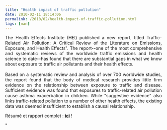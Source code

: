 ```yaml
---
title: "Health impact of traffic pollution"
date: 2010-02-11 18:14:06
permalink: /2010/02/health-impact-of-traffic-pollution.html
tags: [nan]
---
```


<p style="text-align: justify"><span><span><span>The Health Effects Institute (HEI) published a new report, titled Traffic-Related Air Pollution: A Critical Review of the Literature on Emissions, Exposure, and Health Effects". The report--one of the most comprehensive and systematic reviews of the worldwide traffic emissions and health science to date--has found that there are substantial gaps in what we know about exposure to traffic air pollutants and their health effects.<br /><br />Based on a systematic review and analysis of over 700 worldwide studies, the report found that the body of medical research provides little firm evidence on the relationship between exposure to traffic and disease. Sufficient evidence was found that exposures to traffic-related air pollution cause asthma exacerbation in children. While "suggestive evidence" also links traffic-related pollution to a number of other health effects, the existing data was deemed insufficient to establish a causal relationship.</span></span></span></p> <p style=""text-align: justify""><span><span><span>Résumé et rapport complet : <strong><span style=""text-decoration: underline""><a href=""http://pubs.healtheffects.org/view.php?id=334"" target=""_blank"">ici</a></span></strong> !</span></span></span></p> <p></p>"
